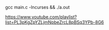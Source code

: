 gcc main.c -lncurses && ./a.out

https://www.youtube.com/playlist?list=PL3pKgZpYZLjmNpbeZrcL8pBSq3YPb-8G6